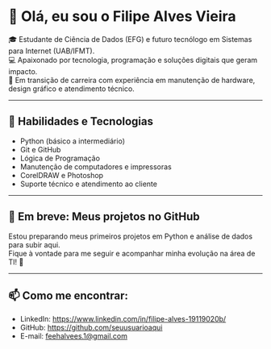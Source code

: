 # 👋 Olá, eu sou o Filipe Alves Vieira

🎓 Estudante de Ciência de Dados (EFG) e futuro tecnólogo em Sistemas para Internet (UAB/IFMT).  
💻 Apaixonado por tecnologia, programação e soluções digitais que geram impacto.  
🔧 Em transição de carreira com experiência em manutenção de hardware, design gráfico e atendimento técnico.

---

## 🚀 Habilidades e Tecnologias

- Python (básico a intermediário)
- Git e GitHub
- Lógica de Programação
- Manutenção de computadores e impressoras
- CorelDRAW e Photoshop
- Suporte técnico e atendimento ao cliente

---

## 📂 Em breve: Meus projetos no GitHub

Estou preparando meus primeiros projetos em Python e análise de dados para subir aqui.  
Fique à vontade para me seguir e acompanhar minha evolução na área de TI! 🚀

---

## 📫 Como me encontrar:

- LinkedIn: https://www.linkedin.com/in/filipe-alves-19119020b/
- GitHub: https://github.com/seuusuarioaqui
- E-mail: feehalvees.1@gmail.com
